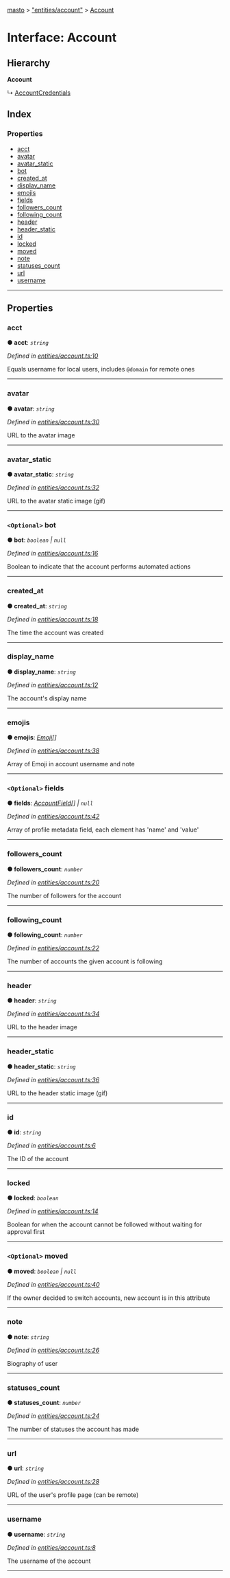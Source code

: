 [masto](../README.md) > ["entities/account"](../modules/_entities_account_.md) > [Account](../interfaces/_entities_account_.account.md)

# Interface: Account

## Hierarchy

**Account**

↳  [AccountCredentials](_entities_account_.accountcredentials.md)

## Index

### Properties

* [acct](_entities_account_.account.md#acct)
* [avatar](_entities_account_.account.md#avatar)
* [avatar_static](_entities_account_.account.md#avatar_static)
* [bot](_entities_account_.account.md#bot)
* [created_at](_entities_account_.account.md#created_at)
* [display_name](_entities_account_.account.md#display_name)
* [emojis](_entities_account_.account.md#emojis)
* [fields](_entities_account_.account.md#fields)
* [followers_count](_entities_account_.account.md#followers_count)
* [following_count](_entities_account_.account.md#following_count)
* [header](_entities_account_.account.md#header)
* [header_static](_entities_account_.account.md#header_static)
* [id](_entities_account_.account.md#id)
* [locked](_entities_account_.account.md#locked)
* [moved](_entities_account_.account.md#moved)
* [note](_entities_account_.account.md#note)
* [statuses_count](_entities_account_.account.md#statuses_count)
* [url](_entities_account_.account.md#url)
* [username](_entities_account_.account.md#username)

---

## Properties

<a id="acct"></a>

###  acct

**● acct**: *`string`*

*Defined in [entities/account.ts:10](https://github.com/lagunehq/core/blob/84abcd4/src/entities/account.ts#L10)*

Equals username for local users, includes `@domain` for remote ones

___
<a id="avatar"></a>

###  avatar

**● avatar**: *`string`*

*Defined in [entities/account.ts:30](https://github.com/lagunehq/core/blob/84abcd4/src/entities/account.ts#L30)*

URL to the avatar image

___
<a id="avatar_static"></a>

###  avatar_static

**● avatar_static**: *`string`*

*Defined in [entities/account.ts:32](https://github.com/lagunehq/core/blob/84abcd4/src/entities/account.ts#L32)*

URL to the avatar static image (gif)

___
<a id="bot"></a>

### `<Optional>` bot

**● bot**: *`boolean` \| `null`*

*Defined in [entities/account.ts:16](https://github.com/lagunehq/core/blob/84abcd4/src/entities/account.ts#L16)*

Boolean to indicate that the account performs automated actions

___
<a id="created_at"></a>

###  created_at

**● created_at**: *`string`*

*Defined in [entities/account.ts:18](https://github.com/lagunehq/core/blob/84abcd4/src/entities/account.ts#L18)*

The time the account was created

___
<a id="display_name"></a>

###  display_name

**● display_name**: *`string`*

*Defined in [entities/account.ts:12](https://github.com/lagunehq/core/blob/84abcd4/src/entities/account.ts#L12)*

The account's display name

___
<a id="emojis"></a>

###  emojis

**● emojis**: *[Emoji](_entities_emoji_.emoji.md)[]*

*Defined in [entities/account.ts:38](https://github.com/lagunehq/core/blob/84abcd4/src/entities/account.ts#L38)*

Array of Emoji in account username and note

___
<a id="fields"></a>

### `<Optional>` fields

**● fields**: *[AccountField](_entities_account_.accountfield.md)[] \| `null`*

*Defined in [entities/account.ts:42](https://github.com/lagunehq/core/blob/84abcd4/src/entities/account.ts#L42)*

Array of profile metadata field, each element has 'name' and 'value'

___
<a id="followers_count"></a>

###  followers_count

**● followers_count**: *`number`*

*Defined in [entities/account.ts:20](https://github.com/lagunehq/core/blob/84abcd4/src/entities/account.ts#L20)*

The number of followers for the account

___
<a id="following_count"></a>

###  following_count

**● following_count**: *`number`*

*Defined in [entities/account.ts:22](https://github.com/lagunehq/core/blob/84abcd4/src/entities/account.ts#L22)*

The number of accounts the given account is following

___
<a id="header"></a>

###  header

**● header**: *`string`*

*Defined in [entities/account.ts:34](https://github.com/lagunehq/core/blob/84abcd4/src/entities/account.ts#L34)*

URL to the header image

___
<a id="header_static"></a>

###  header_static

**● header_static**: *`string`*

*Defined in [entities/account.ts:36](https://github.com/lagunehq/core/blob/84abcd4/src/entities/account.ts#L36)*

URL to the header static image (gif)

___
<a id="id"></a>

###  id

**● id**: *`string`*

*Defined in [entities/account.ts:6](https://github.com/lagunehq/core/blob/84abcd4/src/entities/account.ts#L6)*

The ID of the account

___
<a id="locked"></a>

###  locked

**● locked**: *`boolean`*

*Defined in [entities/account.ts:14](https://github.com/lagunehq/core/blob/84abcd4/src/entities/account.ts#L14)*

Boolean for when the account cannot be followed without waiting for approval first

___
<a id="moved"></a>

### `<Optional>` moved

**● moved**: *`boolean` \| `null`*

*Defined in [entities/account.ts:40](https://github.com/lagunehq/core/blob/84abcd4/src/entities/account.ts#L40)*

If the owner decided to switch accounts, new account is in this attribute

___
<a id="note"></a>

###  note

**● note**: *`string`*

*Defined in [entities/account.ts:26](https://github.com/lagunehq/core/blob/84abcd4/src/entities/account.ts#L26)*

Biography of user

___
<a id="statuses_count"></a>

###  statuses_count

**● statuses_count**: *`number`*

*Defined in [entities/account.ts:24](https://github.com/lagunehq/core/blob/84abcd4/src/entities/account.ts#L24)*

The number of statuses the account has made

___
<a id="url"></a>

###  url

**● url**: *`string`*

*Defined in [entities/account.ts:28](https://github.com/lagunehq/core/blob/84abcd4/src/entities/account.ts#L28)*

URL of the user's profile page (can be remote)

___
<a id="username"></a>

###  username

**● username**: *`string`*

*Defined in [entities/account.ts:8](https://github.com/lagunehq/core/blob/84abcd4/src/entities/account.ts#L8)*

The username of the account

___

